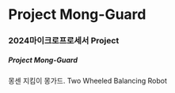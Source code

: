 # Project Mong-Guard

### 2024마이크로프로세서 Project
##### **Project Mong-Guard**

몽센 지킴이 몽가드. Two Wheeled Balancing Robot
